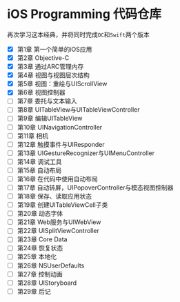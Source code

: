 # iOS Programming 代码仓库

再次学习这本经典，并将同时完成`OC`和`Swift`两个版本

- [x] 第1章 第一个简单的iOS应用
- [x] 第2章 Objective-C
- [x] 第3章 通过ARC管理内存
- [x] 第4章 视图与视图层次结构
- [x] 第5章 视图：重绘与UIScrollView
- [x] 第6章 视图控制器
- [ ] 第7章 委托与文本输入
- [ ] 第8章 UITableView与UITableViewController
- [ ] 第9章 编辑UITableView
- [ ] 第10章 UINavigationController
- [ ] 第11章 相机
- [ ] 第12章 触摸事件与UIResponder
- [ ] 第13章 UIGestureRecognizer与UIMenuController
- [ ] 第14章 调试工具
- [ ] 第15章 自动布局
- [ ] 第16章 在代码中使用自动布局
- [ ] 第17章 自动转屏，UIPopoverController与模态视图控制器
- [ ] 第18章 保存、读取应用状态
- [ ] 第19章 创建UITableViewCell子类
- [ ] 第20章 动态字体
- [ ] 第21章 Web服务与UIWebView
- [ ] 第22章 UISplitViewController
- [ ] 第23章 Core Data
- [ ] 第24章 恢复状态
- [ ] 第25章 本地化
- [ ] 第26章 NSUserDefaults
- [ ] 第27章 控制动画
- [ ] 第28章 UIStoryboard
- [ ] 第29章 后记
